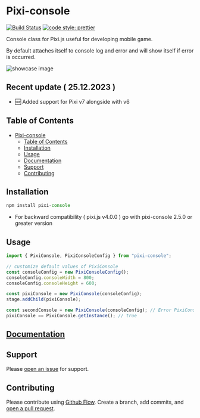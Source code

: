 # Pixi-console

[![Build Status](https://travis-ci.com/jkanchelov/pixi-console.svg?branch=master)](https://travis-ci.com/jkanchelov/pixi-console) [![code style: prettier](https://img.shields.io/badge/code_style-prettier-ff69b4.svg?style=flat-square)](https://github.com/prettier/prettier)

Console class for Pixi.js useful for developing mobile game.

By default attaches itself to console log and error and will show itself if error is occurred.

![showcase image](https://github.com/jkanchelov/pixi-console/blob/master/img/example.png?raw=true)

## Recent update ( 25.12.2023 )

- 🆕 Added support for Pixi v7 alongside with v6

## Table of Contents

- [Pixi-console](#pixi-console)
  - [Table of Contents](#table-of-contents)
  - [Installation](#installation)
  - [Usage](#usage)
  - [Documentation](#documentation)
  - [Support](#support)
  - [Contributing](#contributing)

## Installation

```javascript
npm install pixi-console
```

- For backward compatibility ( pixi.js v4.0.0 ) go with pixi-console 2.5.0 or greater version

## Usage

```javascript
import { PixiConsole, PixiConsoleConfig } from "pixi-console";

// customize default values of PixiConsole
const consoleConfig = new PixiConsoleConfig();
consoleConfig.consoleWidth = 800;
consoleConfig.consoleHeight = 600;

const pixiConsole = new PixiConsole(consoleConfig);
stage.addChild(pixiConsole);

const secondConsole = new PixiConsole(consoleConfig); // Error PixiConsole is singleton..
pixiConsole == PixiConsole.getInstance(); // true
```

## [Documentation](https://yordan-kanchelov.github.io/pixi-console/classes/pixiconsole.html)

## Support

Please [open an issue](https://github.com/jkanchelov/pixi-console/issues/new) for support.

## Contributing

Please contribute using [Github Flow](https://guides.github.com/introduction/flow/). Create a branch, add commits, and [open a pull request](https://github.com/jkanchelov/pixi-console/compare/).
